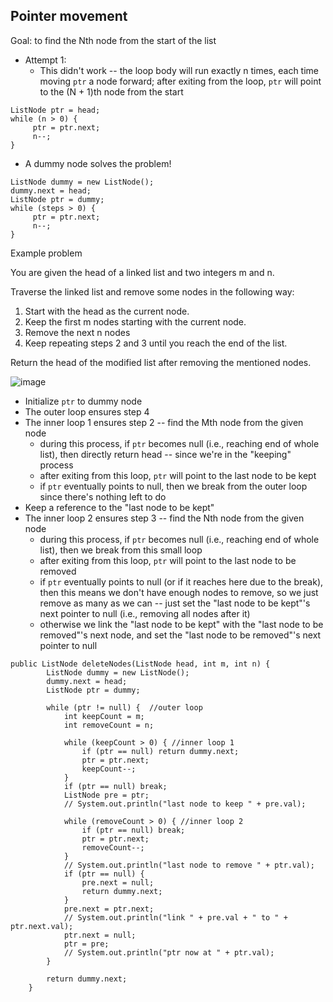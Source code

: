 ## Pointer movement

Goal: to find the Nth node from the start of the list
- Attempt 1: 
  - This didn't work -- the loop body will run exactly n times, each time moving ```ptr``` a node forward; after exiting from the loop, ```ptr``` will point to the
    (N + 1)th node from the start
```
ListNode ptr = head;
while (n > 0) {
     ptr = ptr.next;
     n--;
}
```
- A dummy node solves the problem!
```
ListNode dummy = new ListNode();
dummy.next = head;
ListNode ptr = dummy;
while (steps > 0) {
     ptr = ptr.next;
     n--;
}
```

Example problem

You are given the head of a linked list and two integers m and n.

Traverse the linked list and remove some nodes in the following way:

1. Start with the head as the current node.
2. Keep the first m nodes starting with the current node.
3. Remove the next n nodes
4. Keep repeating steps 2 and 3 until you reach the end of the list.

Return the head of the modified list after removing the mentioned nodes.

![image](https://user-images.githubusercontent.com/77217430/195235772-785f378a-fb54-431e-b4e9-c6aaa561d74c.png)

- Initialize ```ptr``` to dummy node
- The outer loop ensures step 4
- The inner loop 1 ensures step 2 -- find the Mth node from the given node
  - during this process, if ```ptr``` becomes null (i.e., reaching end of whole list), then directly return head -- since we're in the "keeping" process
  - after exiting from this loop, ```ptr``` will point to the last node to be kept
  - if ```ptr``` eventually points to null, then we break from the outer loop since there's nothing left to do 
- Keep a reference to the "last node to be kept" 
- The inner loop 2 ensures step 3 -- find the Nth node from the given node
  - during this process, if ```ptr``` becomes null (i.e., reaching end of whole list), then we break from this small loop 
  - after exiting from this loop, ```ptr``` will point to the last node to be removed
  - if ```ptr``` eventually points to null (or if it reaches here due to the break), then this means we don't have enough nodes to remove, so we just remove as many as
    we can -- just set the "last node to be kept"'s next pointer to null (i.e., removing all nodes after it)
  - otherwise we link the "last node to be kept" with the "last node to be removed"'s next node, and set the "last node to be removed"'s next pointer to null

```
public ListNode deleteNodes(ListNode head, int m, int n) {
        ListNode dummy = new ListNode();
        dummy.next = head;
        ListNode ptr = dummy;
        
        while (ptr != null) {  //outer loop
            int keepCount = m;
            int removeCount = n;
            
            while (keepCount > 0) { //inner loop 1
                if (ptr == null) return dummy.next; 
                ptr = ptr.next;
                keepCount--;
            }
            if (ptr == null) break;
            ListNode pre = ptr;
            // System.out.println("last node to keep " + pre.val);
            
            while (removeCount > 0) { //inner loop 2
                if (ptr == null) break;
                ptr = ptr.next;
                removeCount--;
            }
            // System.out.println("last node to remove " + ptr.val);
            if (ptr == null) {
                pre.next = null;
                return dummy.next;
            }
            pre.next = ptr.next;
            // System.out.println("link " + pre.val + " to " + ptr.next.val);
            ptr.next = null;
            ptr = pre;
            // System.out.println("ptr now at " + ptr.val);
        }
        
        return dummy.next;
    }
```


